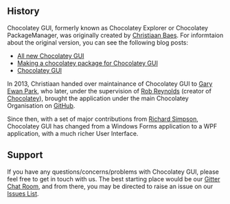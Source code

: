## History

Chocolatey GUI, formerly known as Chocolatey Explorer or Chocolatey PackageManager, was originally created by [Christiaan Baes](https://twitter.com/chrissie1).  For informtaion about the original version, you can see the following blog posts:

* [All new Chocolatey GUI](http://blogs.lessthandot.com/index.php/SysAdmins/OS/Windows/all-new-chocolateygui/)
* [Making a chocolatey package for Chocolatey GUI](http://blogs.lessthandot.com/index.php/DesktopDev/MSTech/making-a-chocolatey-package/)
* [Chocolatey GUI](http://blogs.lessthandot.com/index.php/DesktopDev/MSTech/chocolatey-gui/)

In 2013, Christiaan handed over maintainance of Chocolatey GUI to [Gary Ewan Park](http://www.gep13.co.uk/about/), who later, under the supervision of [Rob Reynolds](https://twitter.com/ferventcoder) (creator of [Chocolatey](https://chocolatey.org/)), brought the application under the main Chocolatey Organisation on [GitHub](https://github.com/chocolatey).

Since then, with a set of major contributions from [Richard Simpson](https://twitter.com/richardsimp), Chocolatey GUI has changed from a Windows Forms application to a WPF application, with a much richer User Interface.

## Support
If you have any questions/concerns/problems with Chocolatey GUI, please feel free to get in touch with us.  The best starting place would be our [Gitter Chat Room](https://gitter.im/chocolatey/ChocolateyGUI), and from there, you may be directed to raise an issue on our [Issues List](https://github.com/chocolatey/ChocolateyGUI/issues).